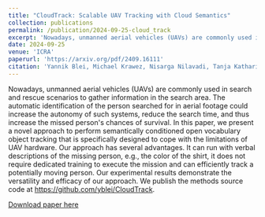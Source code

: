 ```yaml
---
title: "CloudTrack: Scalable UAV Tracking with Cloud Semantics"
collection: publications
permalink: /publication/2024-09-25-cloud_track
excerpt: 'Nowadays, unmanned aerial vehicles (UAVs) are commonly used in search and rescue scenarios to gather information in the search area. The automatic identification of the person searched for in aerial footage could increase the autonomy of such systems, reduce the search time, and thus increase the missed person&apos;s chances of survival. In this paper, we present a novel approach to perform semantically conditioned open vocabulary object tracking that is specifically designed to cope with the limitations of UAV hardware. Our approach has several advantages. It can run with verbal descriptions of the missing person, e.g., the color of the shirt, it does not require dedicated training to execute the mission and can efficiently track a potentially moving person. Our experimental results demonstrate the versatility and efficacy of our approach. We publish the methods source code at https://github.com/yblei/CloudTrack.'
date: 2024-09-25
venue: 'ICRA'
paperurl: 'https://arxiv.org/pdf/2409.16111'
citation: 'Yannik Blei, Michael Krawez, Nisarga Nilavadi, Tanja Katharina Kaiser and Wolfram Burgard. CloudTrack: Scalable UAV Tracking with Cloud Semantics. arXiv:2409.16111, Oct 2024'
---
```

Nowadays, unmanned aerial vehicles (UAVs) are commonly used in search and rescue scenarios to gather information in the search area. The automatic identification of the person searched for in aerial footage could increase the autonomy of such systems, reduce the search time, and thus increase the missed person&apos;s chances of survival. In this paper, we present a novel approach to perform semantically conditioned open vocabulary object tracking that is specifically designed to cope with the limitations of UAV hardware. Our approach has several advantages. It can run with verbal descriptions of the missing person, e.g., the color of the shirt, it does not require dedicated training to execute the mission and can efficiently track a potentially moving person. Our experimental results demonstrate the versatility and efficacy of our approach. We publish the methods source code at https://github.com/yblei/CloudTrack.

[Download paper here](https://arxiv.org/pdf/2409.16111)
